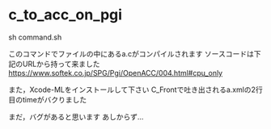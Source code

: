 # c_to_acc_on_pgi

sh  command.sh

このコマンドでファイルの中にあるa.cがコンパイルされます
ソースコードは下記のURLから持って来ました
https://www.softek.co.jp/SPG/Pgi/OpenACC/004.html#cpu_only

また，Xcode-MLをインストールして下さい
C_Frontで吐き出されるa.xmlの2行目のtimeがバクりました

まだ，バグがあると思います
あしからず…
